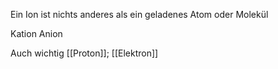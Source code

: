 Ein Ion ist nichts anderes als ein geladenes Atom oder Molekül

Kation
Anion

Auch wichtig
[[Proton]]; [[Elektron]] 